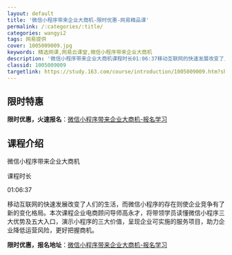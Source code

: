 ```yaml
---
layout: default
title: '微信小程序带来企业大商机-限时优惠-网易精品课'
permalink: /:categories/:title/
categories: wangyi2
tags: 网易提供
cover: 1005009009.jpg
keywords: 精选网课,网易云课堂,微信小程序带来企业大商机
description: '微信小程序带来企业大商机课程时长01:06:37移动互联网的快速发展改变了人们的生活，而微信小程序的存在则使企业竞争有了'
classid: 1005009009
targetlink: https://study.163.com/course/introduction/1005009009.htm?share=1&shareId=1025206652&utm_campaign=share&utm_medium=iphoneShare&utm_source=&utm_u=1025206652
---
```


## 限时特惠

**限时优惠，火速报名**：[微信小程序带来企业大商机-报名学习](https://study.163.com/course/introduction/1005009009.htm?share=1&shareId=1025206652&utm_campaign=share&utm_medium=iphoneShare&utm_source=&utm_u=1025206652)

## 课程介绍

微信小程序带来企业大商机

课程时长

01:06:37

移动互联网的快速发展改变了人们的生活，而微信小程序的存在则使企业竞争有了新的变化格局。本次课程企业电商顾问导师高永才，将带领学员读懂微信小程序三大优势及五大入口，演示小程序的三大价值，呈现企业可实施的服务项目，助力企业降低运营风险，更好把握商机。

**限时优惠，报名地址**：[微信小程序带来企业大商机-报名学习](https://study.163.com/course/introduction/1005009009.htm?share=1&shareId=1025206652&utm_campaign=share&utm_medium=iphoneShare&utm_source=&utm_u=1025206652)

